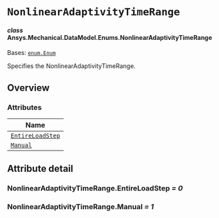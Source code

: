 # `NonlinearAdaptivityTimeRange`

<a id="ansys.mechanical.stubs.v242.Ansys.Mechanical.DataModel.Enums.NonlinearAdaptivityTimeRange"></a>

#### *class* Ansys.Mechanical.DataModel.Enums.NonlinearAdaptivityTimeRange

Bases: [`enum.Enum`](https://docs.python.org/3/library/enum.html#enum.Enum)

Specifies the NonlinearAdaptivityTimeRange.

<!-- !! processed by numpydoc !! -->

<a id="overview"></a>

## Overview

### Attributes

| Name |
| -------------------------------------------------------------------- |
| [`EntireLoadStep`](#NonlinearAdaptivityTimeRange.EntireLoadStep) |
| [`Manual`](#NonlinearAdaptivityTimeRange.Manual) |

<a id="attribute-detail"></a>

## Attribute detail

<a id="NonlinearAdaptivityTimeRange.EntireLoadStep"></a>

### NonlinearAdaptivityTimeRange.EntireLoadStep *= 0*

<a id="NonlinearAdaptivityTimeRange.Manual"></a>

### NonlinearAdaptivityTimeRange.Manual *= 1*


